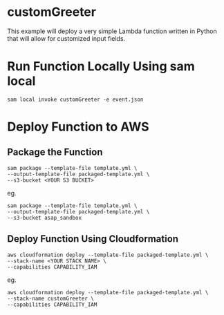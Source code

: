 # customGreeter

This example will deploy a very simple Lambda function written in Python that will allow for customized input fields.

# Run Function Locally Using sam local

```
sam local invoke customGreeter -e event.json
```

# Deploy Function to AWS

## Package the Function

```
sam package --template-file template.yml \
--output-template-file packaged-template.yml \
--s3-bucket <YOUR S3 BUCKET>
```

eg.

```
sam package --template-file template.yml \
--output-template-file packaged-template.yml \
--s3-bucket asap_sandbox
```

## Deploy Function Using Cloudformation

```
aws cloudformation deploy --template-file packaged-template.yml \
--stack-name <YOUR STACK NAME> \
--capabilities CAPABILITY_IAM
```

eg.

```
aws cloudformation deploy --template-file packaged-template.yml \
--stack-name customGreeter \
--capabilities CAPABILITY_IAM
```